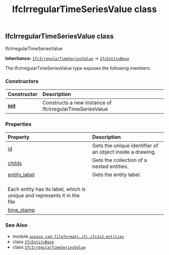 ﻿---
title: IfcIrregularTimeSeriesValue class
second_title: Aspose.CAD for Python via .NET API References
description: 
type: docs
weight: 2830
url: /python-net/aspose.cad.fileformats.ifc.ifc2x3.entities/ifcirregulartimeseriesvalue/
is_root: false
---

## IfcIrregularTimeSeriesValue class

IfcIrregularTimeSeriesValue



**Inheritance:** [`IfcIrregularTimeSeriesValue`](/cad/python-net/aspose.cad.fileformats.ifc.ifc2x3.entities/ifcirregulartimeseriesvalue) → 
[`IfcEntityBase`](/cad/python-net/aspose.cad.fileformats.ifc/ifcentitybase)



The IfcIrregularTimeSeriesValue type exposes the following members:

### Constructors
| Constructor | Description |
| :- | :- |
| [__init__](/cad/python-net/aspose.cad.fileformats.ifc.ifc2x3.entities/ifcirregulartimeseriesvalue/__init__/#) | Constructs a new instance of IfcIrregularTimeSeriesValue |


### Properties
| Property | Description |
| :- | :- |
| [id](/cad/python-net/aspose.cad.fileformats.ifc.ifc2x3.entities/ifcirregulartimeseriesvalue/id) | Gets the unique identifier of an object inside a drawing. |
| [childs](/cad/python-net/aspose.cad.fileformats.ifc.ifc2x3.entities/ifcirregulartimeseriesvalue/childs) | Gets the collection of a nested entities. |
| [entity_label](/cad/python-net/aspose.cad.fileformats.ifc.ifc2x3.entities/ifcirregulartimeseriesvalue/entity_label) | Gets the entity label.<br/>Each entity has its label, which is unique and represents it in the file |
| [time_stamp](/cad/python-net/aspose.cad.fileformats.ifc.ifc2x3.entities/ifcirregulartimeseriesvalue/time_stamp) |  |



### See Also
* module [`aspose.cad.fileformats.ifc.ifc2x3.entities`](..)
* class [`IfcEntityBase`](/cad/python-net/aspose.cad.fileformats.ifc/ifcentitybase)
* class [`IfcIrregularTimeSeriesValue`](/cad/python-net/aspose.cad.fileformats.ifc.ifc2x3.entities/ifcirregulartimeseriesvalue)
